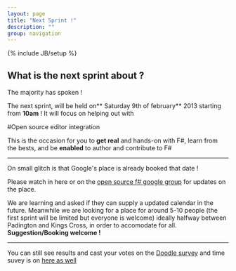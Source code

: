 ```yaml
---
layout: page
title: "Next Sprint !"
description: ""
group: navigation
---
```

{% include JB/setup %}

## What is the next sprint about ?

The majority has spoken !

The next sprint, will be held on** Saturday 9th of february** 2013 starting from **10am** ! It will focus on helping out with 

#Open source editor integration

This is the occasion for you to **get real** and hands-on with F#, learn from the bests, and be **enabled** to author and contribute to F#


---

On small glitch is that Google's place is already booked that date !

Please watch in here or on the [open source f# google group](https://groups.google.com/forum/?fromgroups=#!forum/fsharp-opensource) for updates on the place.


We are learning and asked if they can supply a updated calendar in the future.
Meanwhile we are looking for a place for around 5-10 people (the first sprint will be limited but everyone is welcome) ideally halfway between Padington and Kings Cross, in order to accomodate for all. **Suggestion/Booking welcome !**



------





You can still see results and cast your votes on the [Doodle survey](http://doodle.com/tqc9k54z4spvyb42) and time suvey is on [here as well](http://doodle.com/46w8dgq2vaq8a8un)


